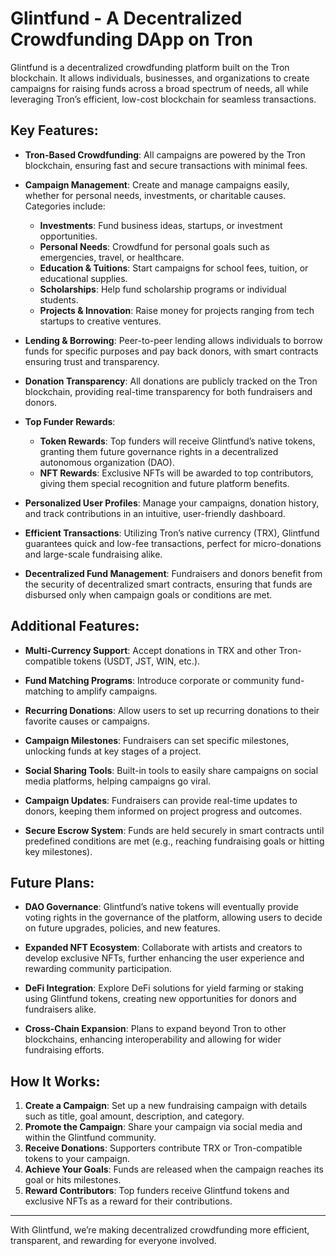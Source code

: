 # Glintfund - A Decentralized Crowdfunding DApp on Tron

Glintfund is a decentralized crowdfunding platform built on the Tron blockchain. It allows individuals, businesses, and organizations to create campaigns for raising funds across a broad spectrum of needs, all while leveraging Tron’s efficient, low-cost blockchain for seamless transactions.

## Key Features:
- **Tron-Based Crowdfunding**: All campaigns are powered by the Tron blockchain, ensuring fast and secure transactions with minimal fees.
  
- **Campaign Management**: Create and manage campaigns easily, whether for personal needs, investments, or charitable causes. Categories include:
  - **Investments**: Fund business ideas, startups, or investment opportunities.
  - **Personal Needs**: Crowdfund for personal goals such as emergencies, travel, or healthcare.
  - **Education & Tuitions**: Start campaigns for school fees, tuition, or educational supplies.
  - **Scholarships**: Help fund scholarship programs or individual students.
  - **Projects & Innovation**: Raise money for projects ranging from tech startups to creative ventures.
  
- **Lending & Borrowing**: Peer-to-peer lending allows individuals to borrow funds for specific purposes and pay back donors, with smart contracts ensuring trust and transparency.

- **Donation Transparency**: All donations are publicly tracked on the Tron blockchain, providing real-time transparency for both fundraisers and donors.

- **Top Funder Rewards**:
  - **Token Rewards**: Top funders will receive Glintfund’s native tokens, granting them future governance rights in a decentralized autonomous organization (DAO).
  - **NFT Rewards**: Exclusive NFTs will be awarded to top contributors, giving them special recognition and future platform benefits.

- **Personalized User Profiles**: Manage your campaigns, donation history, and track contributions in an intuitive, user-friendly dashboard.
  
- **Efficient Transactions**: Utilizing Tron’s native currency (TRX), Glintfund guarantees quick and low-fee transactions, perfect for micro-donations and large-scale fundraising alike.
  
- **Decentralized Fund Management**: Fundraisers and donors benefit from the security of decentralized smart contracts, ensuring that funds are disbursed only when campaign goals or conditions are met.

## Additional Features:
- **Multi-Currency Support**: Accept donations in TRX and other Tron-compatible tokens (USDT, JST, WIN, etc.).
  
- **Fund Matching Programs**: Introduce corporate or community fund-matching to amplify campaigns.
  
- **Recurring Donations**: Allow users to set up recurring donations to their favorite causes or campaigns.
  
- **Campaign Milestones**: Fundraisers can set specific milestones, unlocking funds at key stages of a project.
  
- **Social Sharing Tools**: Built-in tools to easily share campaigns on social media platforms, helping campaigns go viral.

- **Campaign Updates**: Fundraisers can provide real-time updates to donors, keeping them informed on project progress and outcomes.
  
- **Secure Escrow System**: Funds are held securely in smart contracts until predefined conditions are met (e.g., reaching fundraising goals or hitting key milestones).

## Future Plans:
- **DAO Governance**: Glintfund’s native tokens will eventually provide voting rights in the governance of the platform, allowing users to decide on future upgrades, policies, and new features.
  
- **Expanded NFT Ecosystem**: Collaborate with artists and creators to develop exclusive NFTs, further enhancing the user experience and rewarding community participation.
  
- **DeFi Integration**: Explore DeFi solutions for yield farming or staking using Glintfund tokens, creating new opportunities for donors and fundraisers alike.

- **Cross-Chain Expansion**: Plans to expand beyond Tron to other blockchains, enhancing interoperability and allowing for wider fundraising efforts.

## How It Works:
1. **Create a Campaign**: Set up a new fundraising campaign with details such as title, goal amount, description, and category.
2. **Promote the Campaign**: Share your campaign via social media and within the Glintfund community.
3. **Receive Donations**: Supporters contribute TRX or Tron-compatible tokens to your campaign.
4. **Achieve Your Goals**: Funds are released when the campaign reaches its goal or hits milestones.
5. **Reward Contributors**: Top funders receive Glintfund tokens and exclusive NFTs as a reward for their contributions.

---

With Glintfund, we’re making decentralized crowdfunding more efficient, transparent, and rewarding for everyone involved.
